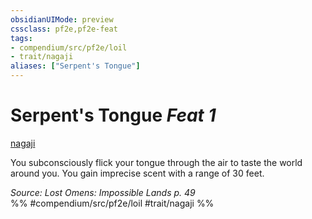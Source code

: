 ```yaml
---
obsidianUIMode: preview
cssclass: pf2e,pf2e-feat
tags:
- compendium/src/pf2e/loil
- trait/nagaji
aliases: ["Serpent's Tongue"]
---
```

# Serpent's Tongue  *Feat 1*  
[nagaji](../../Rules/traits/nagaji-loil.md)  


You subconsciously flick your tongue through the air to taste the world around you. You gain imprecise scent with a range of 30 feet.

*Source: Lost Omens: Impossible Lands p. 49*  
%% #compendium/src/pf2e/loil #trait/nagaji %%